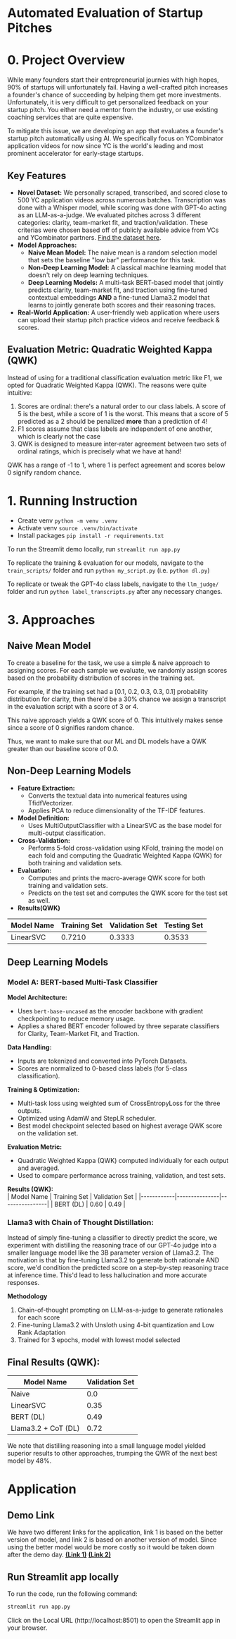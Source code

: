 # Automated Evaluation of Startup Pitches

# 0. Project Overview

While many founders start their entrepreneurial journies with high hopes, 90% of startups will unfortunately fail. Having a well-crafted pitch increases a founder's chance of succeeding by helping them get more investments. Unfortunately, it is very difficult to get personalized feedback on your startup pitch. You either need a mentor from the industry, or use existing coaching services that are quite expensive.

To mitigate this issue, we are developing an app that evaluates a founder's startup pitch automatically using AI. We specifically focus on YCombinator application videos for now since YC is the world's leading and most prominent accelerator for early-stage startups.

## Key Features

- **Novel Dataset:** We personally scraped, transcribed, and scored close to 500 YC application videos across numerous batches. Transcription was done with a Whisper model, while scoring was done with GPT-4o acting as an LLM-as-a-judge. We evaluated pitches across 3 different categories: clarity, team-market fit, and traction/validation. These criterias were chosen based off of publicly available advice from VCs and YCombinator partners. [Find the dataset here](https://huggingface.co/datasets/jasonhwan/yc-startup-pitches-with-scores).
- **Model Approaches:**
  - **Naive Mean Model:** The naive mean is a random selection model that sets the baseline "low bar" performance for this task.
  - **Non-Deep Learning Model:** A classical machine learning model that doesn't rely on deep learning techniques.
  - **Deep Learning Models:** A multi-task BERT-based model that jointly predicts clarity, team-market fit, and traction using fine-tuned contextual embeddings **AND** a fine-tuned Llama3.2 model that learns to jointly generate both scores and their reasoning traces.
- **Real-World Application:** A user-friendly web application where users can upload their startup pitch practice videos and receive feedback & scores.

## Evaluation Metric: Quadratic Weighted Kappa (QWK)

Instead of using for a traditional classification evaluation metric like F1, we opted for Quadratic Weighted Kappa (QWK). The reasons were quite intuitive:

1. Scores are ordinal: there's a natural order to our class labels. A score of 5 is the best, while a score of 1 is the worst. This means that a score of 5 predicted as a 2 should be penalized **more** than a prediction of 4!
2. F1 scores assume that class labels are independent of one another, which is clearly not the case
3. QWK is designed to measure inter-rater agreement between two sets of ordinal ratings, which is precisely what we have at hand!

QWK has a range of -1 to 1, where 1 is perfect agreement and scores below 0 signify random chance.

# 1. Running Instruction

- Create venv `python -m venv .venv`
- Activate venv `source .venv/bin/activate`
- Install packages `pip install -r requirements.txt`

To run the Streamlit demo locally, run `streamlit run app.py`

To replicate the training & evaluation for our models, navigate to the `train_scripts/` folder and run `python my_script.py` (i.e. `python dl.py`)

To replicate or tweak the GPT-4o class labels, navigate to the `llm_judge/` folder and run `python label_transcripts.py` after any necessary changes.

# 3. Approaches

## Naive Mean Model

To create a baseline for the task, we use a simple & naive approach to assigning scores. For each sample we evaluate, we randomly assign scores based on the probability distribution of scores in the training set.

For example, if the training set had a [0.1, 0.2, 0.3, 0.3, 0.1] probability distribution for clarity, then there'd be a 30% chance we assign a transcript in the evaluation script with a score of 3 or 4.

This naive approach yields a QWK score of 0. This intuitively makes sense since a score of 0 signifies random chance.

Thus, we want to make sure that our ML and DL models have a QWK greater than our baseline score of 0.0.

## Non-Deep Learning Models

- **Feature Extraction:**
  - Converts the textual data into numerical features using TfidfVectorizer.
  - Applies PCA to reduce dimensionality of the TF-IDF features.
- **Model Definition:**
  - Uses MultiOutputClassifier with a LinearSVC as the base model for multi-output classification.
- **Cross-Validation:**
  - Performs 5-fold cross-validation using KFold, training the model on each fold and computing the Quadratic Weighted Kappa (QWK) for both training and validation sets.
- **Evaluation:**
  - Computes and prints the macro-average QWK score for both training and validation sets.
  - Predicts on the test set and computes the QWK score for the test set as well.
- **Results(QWK)**

| Model Name | Training Set | Validation Set | Testing Set |
| ---------- | ------------ | -------------- | ----------- |
| LinearSVC  | 0.7210       | 0.3333         | 0.3533      |

## Deep Learning Models

### Model A: BERT-based Multi-Task Classifier

**Model Architecture:**

- Uses `bert-base-uncased` as the encoder backbone with gradient checkpointing to reduce memory usage.
- Applies a shared BERT encoder followed by three separate classifiers for Clarity, Team-Market Fit, and Traction.

**Data Handling:**

- Inputs are tokenized and converted into PyTorch Datasets.
- Scores are normalized to 0-based class labels (for 5-class classification).

**Training & Optimization:**

- Multi-task loss using weighted sum of CrossEntropyLoss for the three outputs.
- Optimized using AdamW and StepLR scheduler.
- Best model checkpoint selected based on highest average QWK score on the validation set.

**Evaluation Metric:**

- Quadratic Weighted Kappa (QWK) computed individually for each output and averaged.
- Used to compare performance across training, validation, and test sets.

**Results (QWK):**  
| Model Name | Training Set | Validation Set |
|------------|---------------|----------------|
| BERT (DL) | 0.60 | 0.49 |

### **Llama3 with Chain of Thought Distillation:**

Instead of simply fine-tuning a classifier to directly predict the score, we experiment with distilling the reasoning trace of our GPT-4o judge into a smaller language model like the 3B parameter version of Llama3.2. The motivation is that by fine-tuning Llama3.2 to generate both rationale AND score, we'd condition the predicted score on a step-by-step reasoning trace at inference time. This'd lead to less hallucination and more accurate responses.

**Methodology**

1. Chain-of-thought prompting on LLM-as-a-judge to generate rationales for each score
2. Fine-tuning Llama3.2 with Unsloth using 4-bit quantization and Low Rank Adaptation
3. Trained for 3 epochs, model with lowest model selected

## Final Results (QWK):

| Model Name          | Validation Set |
| ------------------- | -------------- |
| Naive               | 0.0            |
| LinearSVC           | 0.35           |
| BERT (DL)           | 0.49           |
| Llama3.2 + CoT (DL) | 0.72           |

We note that distilling reasoning into a small language model yielded superior results to other approaches, trumping the QWR of the next best model by 48%.

# Application

## Demo Link

We have two different links for the application, link 1 is based on the better version of model, and link 2 is based on another version of model. Since using the better model would be more costly so it would be taken down after the demo day.
[**(Link 1)**](https://huggingface.co/spaces/jasonhwan/yc_app_feedback_turbo)
[**(Link 2)**](https://huggingface.co/spaces/yiqing111/yc_app_feedback)

## Run Streamlit app locally

To run the code, run the following command:

```bash
streamlit run app.py
```

Click on the Local URL (http://localhost:8501) to open the Streamlit app in your browser.
